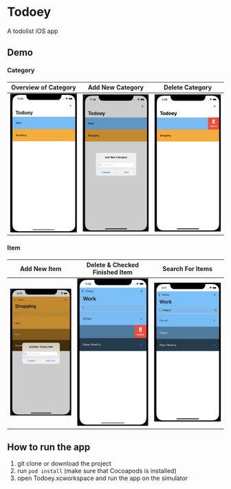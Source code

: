 # Todoey
A todolist iOS app

## Demo
#### Category
| Overview of Category | Add New Category | Delete Category |
| --- | --- | --- |
| ![Category Demo](DemoImage/CategoryDemo.png)  | ![Add New Category](DemoImage/AddCategory.png) | ![Delete Category](DemoImage/DeleteCategory.png)|
#### Item
| Add New Item | Delete & Checked Finished Item | Search For Items|
| --- | --- | --- |
| ![Add New Item](DemoImage/AddItem.png)  | ![Delete & Checked Finished Item](DemoImage/DeleteChecked.png) | ![Search Before](DemoImage/SearchBefore.png) |

## How to run the app
1. git clone or download the project
2. run `pod install` (make sure that Cocoapods is installed)
3. open Todoey.xcworkspace and run the app on the simulator
